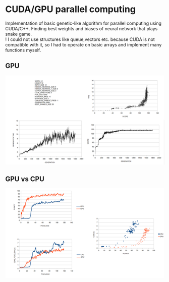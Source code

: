# CUDA/GPU parallel computing
Implementation of basic genetic-like algorithm for parallel computing using CUDA/C++. Finding best weights and biases of neural network that plays snake game.  
! I could not use structures like queue,vectors etc. because CUDA is not compatible with it, so I had to operate on basic arrays and implement many functions myself.

## GPU
![GPU](https://github.com/maciejfortuna/CUDA-GPU-computing/blob/master/GPU_Graph.png)
## GPU vs CPU
![GPU vs CPU](https://github.com/maciejfortuna/CUDA-GPU-computing/blob/master/GPU%20vs%20CPU.png)
